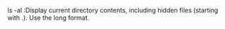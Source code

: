 ls -al :Display current directory contents, including hidden files (starting with .). Use the long format.
